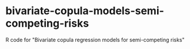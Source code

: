 # bivariate-copula-models-semi-competing-risks
R code for "Bivariate copula regression models for semi-competing risks"
